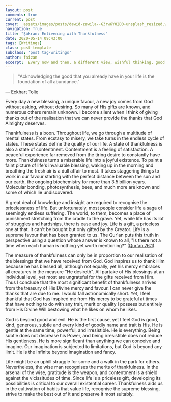 ```yaml
---
layout: post
comments: true
current: post
cover:  assets/images/posts/dawid-zawila--G3rw6Y02D0-unsplash_resized.webp
navigation: True
title: "Şükran: Enlivening with Thankfulness"
date: 2020-05-14 09:43:00
tags: [Writings]
class: post-template
subclass: 'post tag-writings'
author: faizan
excerpt:  Every now and then, a different view, wishful thinking, good and bad ideas strike the mind like drops of pouring rain on a rainy day.
---
```

> "Acknowledging the good that you already have in your life is the foundation of all abundance."

― Eckhart Tolie

Every day a new blessing, a unique favour, a new joy comes from God without asking, without desiring. So many of His gifts are known, and numerous others remain unknown. I become silent when I think of giving thanks out of the realisation that we can never provide the thanks that God Almighty deserves. 

Thankfulness is a boon. Throughout life, we go through a multitude of mental states. From ecstasy to misery, we take turns in the endless cycle of states. These states define the quality of our life. A state of thankfulness is also a state of contentment. Contentment is a feeling of satisfaction. A peaceful experience far removed from the tiring desire to constantly have more. Thankfulness turns a miserable life into a joyful existence. To paint a faint picture of life's invaluable blessing, waking up in the morning and breathing the fresh air is a dull affair to most. It takes staggering things to work in our favour starting with the perfect distance between the sun and our earth, the ongoing biochemistry for more than 3.5 billion years. Molecular bonding, photosynthesis, bees, and much more are known and some of which lie undiscovered.

A great deal of knowledge and insight are required to recognise the pricelessness of life. But unfortunately, most people consider life a saga of seemingly endless suffering. The world, to them, becomes a place of punishment stretching from the cradle to the grave. Yet, while life has its lot of struggles and hardships, there is ease and joy. Life is a gift, a priceless one at that. It can't be bought but only gifted by the Creator. Life is a supreme favour that has been granted to us. The Qur'an puts this truth in perspective using a question whose answer is known to all, "Is there not a time when each human is nothing yet worth mentioning?" ([Qur'an 76:1](https://quran.com/76/1)).

The measure of thankfulness can only be in proportion to our realisation of the blessings that we have received from God. God inspires us to thank Him because he has blessed all, although not equally, yet his mercy embraces all creatures in the measure "He desireth". All partake of His blessings at an individual level, yet most are ungrateful for the gifts received from Him. Thus I conclude that the most significant benefit of thankfulness arrives from the treasury of His Divine mercy and favour. I can never give the thanks that are due to me. I would fall astronomically short. Yet, I feel thankful that God has inspired me from His mercy to be grateful at times that have nothing to do with any trait, merit or quality I possess but entirely from His Divine Will bestowing what he likes on whom he likes.

God is beyond good and evil. He is the first cause, yet I feel God is good, kind, generous, subtle and every kind of goodly name and trait is His. He is gentle at the same time, powerful, and irresistible. He is everything. Being subtle does not decrease his Power, and being irresistible does not reduce His gentleness. He is more significant than anything we can conceive and imagine. Our imagination is subjected to limitations, but God is beyond any limit. He is the Infinite beyond imagination and fancy.

Life might be an uphill struggle for some and a walk in the park for others. Nevertheless, the wise man recognises the merits of thankfulness. In the arsenal of the wise, gratitude is the weapon, and contentment is a shield against the vicissitudes of time. Since life is a priceless gift, developing its possibilities is critical to our overall existential career. Thankfulness aids us in the cultivation of habits that value life, recognise the supreme blessing, strive to make the best out of it and preserve it most suitably.